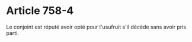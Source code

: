 # Article 758-4

Le conjoint est réputé avoir opté pour l'usufruit s'il décède sans avoir pris parti.